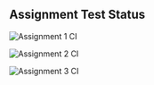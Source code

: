 ## Assignment Test Status

![Assignment 1 CI](https://github.com/kishan-thumar/c756-exer/actions/workflows/ci-a1.yml/badge.svg)

![Assignment 2 CI](https://github.com/kishan-thumar/c756-exer/actions/workflows/ci-a2.yml/badge.svg)

![Assignment 3 CI](https://github.com/kishan-thumar/c756-exer/actions/workflows/ci-a3.yml/badge.svg)
